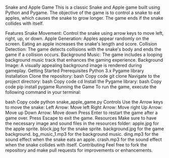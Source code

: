 Snake and Apple Game
This is a classic Snake and Apple game built using Python and Pygame. The objective of the game is to control a snake to eat apples, which causes the snake to grow longer. The game ends if the snake collides with itself.

Features
Snake Movement: Control the snake using arrow keys to move left, right, up, or down.
Apple Generation: Apples appear randomly on the screen. Eating an apple increases the snake's length and score.
Collision Detection: The game detects collisions with the snake's body and ends the game if a collision occurs.
Background Music: The game includes a looping background music track that enhances the gaming experience.
Background Image: A visually appealing background image is rendered during gameplay.
Getting Started
Prerequisites
Python 3.x
Pygame library
Installation
Clone the repository:
bash
Copy code
git clone <repository-url>
Navigate to the project directory:
bash
Copy code
cd <project-directory>
Install the Pygame library:
bash
Copy code
pip install pygame
Running the Game
To run the game, execute the following command in your terminal:

bash
Copy code
python snake_apple_game.py
Controls
Use the Arrow keys to move the snake:
Left Arrow: Move left
Right Arrow: Move right
Up Arrow: Move up
Down Arrow: Move down
Press Enter to restart the game after a game over.
Press Escape to exit the game.
Resources
Make sure to have the necessary image and sound files in the resources folder:
apple.jpg for the apple sprite.
block.jpg for the snake sprite.
background.jpg for the game background.
bg_music_1.mp3 for the background music.
ding.mp3 for the sound effect when the snake eats an apple.
crash.mp3 for the sound effect when the snake collides with itself.
Contributing
Feel free to fork the repository and make pull requests for improvements or enhancements.
